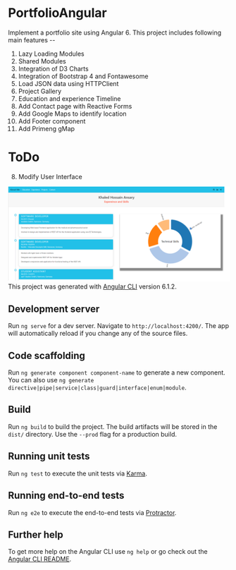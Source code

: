 # PortfolioAngular

Implement a portfolio site using Angular 6. This project includes following main features --

1. Lazy Loading Modules
2. Shared Modules
3. Integration of D3 Charts
4. Integration of Bootstrap 4 and Fontawesome
4. Load JSON data using HTTPClient 
5. Project Gallery
6. Education and experience Timeline
6. Add Contact page with Reactive Forms
7. Add Google Maps to identify location
8. Add Footer component
9. Add Primeng gMap

# ToDo
8. Modify User Interface 


![Demo](https://raw.githubusercontent.com/khaled-ansary/Portfolio-Angular/master/src/assets/image/demo.png)
This project was generated with [Angular CLI](https://github.com/angular/angular-cli) version 6.1.2.

## Development server

Run `ng serve` for a dev server. Navigate to `http://localhost:4200/`. The app will automatically reload if you change any of the source files.

## Code scaffolding

Run `ng generate component component-name` to generate a new component. You can also use `ng generate directive|pipe|service|class|guard|interface|enum|module`.

## Build

Run `ng build` to build the project. The build artifacts will be stored in the `dist/` directory. Use the `--prod` flag for a production build.

## Running unit tests

Run `ng test` to execute the unit tests via [Karma](https://karma-runner.github.io).

## Running end-to-end tests

Run `ng e2e` to execute the end-to-end tests via [Protractor](http://www.protractortest.org/).

## Further help

To get more help on the Angular CLI use `ng help` or go check out the [Angular CLI README](https://github.com/angular/angular-cli/blob/master/README.md).
